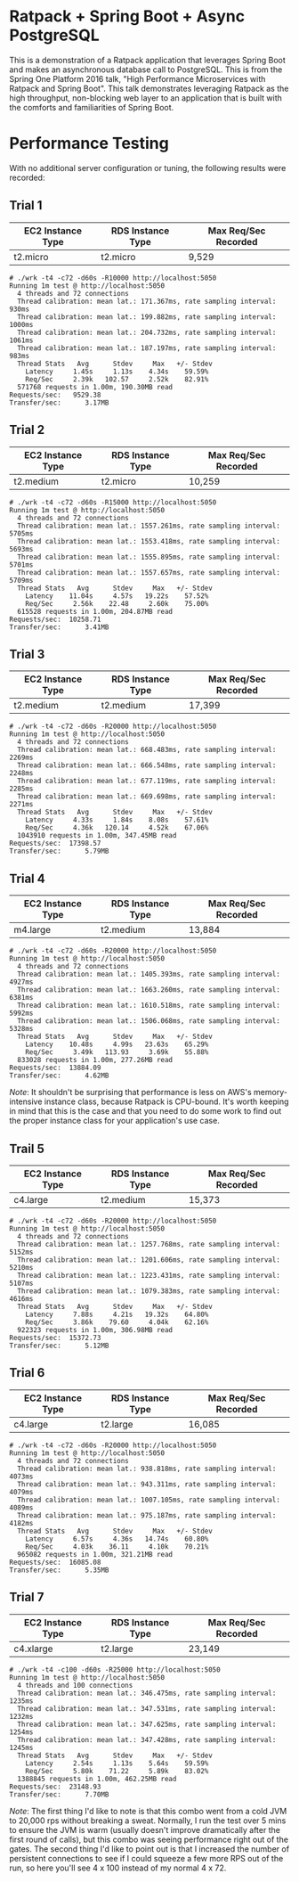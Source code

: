 Ratpack + Spring Boot + Async PostgreSQL
===

This is a demonstration of a Ratpack application that leverages Spring Boot and makes an asynchronous database call to PostgreSQL. This is from the Spring One Platform 2016 talk, "High Performance Microservices with Ratpack and Spring Boot". This talk demonstrates leveraging Ratpack as the high throughput, non-blocking web layer to an application that is built with the comforts and familiarities of Spring Boot.

Performance Testing
===

With no additional server configuration or tuning, the following results were recorded:

Trial 1
---

| EC2 Instance Type | RDS Instance Type | Max Req/Sec Recorded |
|-------------------|-------------------|----------------------|
| t2.micro          | t2.micro          | 9,529                |

```
# ./wrk -t4 -c72 -d60s -R10000 http://localhost:5050
Running 1m test @ http://localhost:5050
  4 threads and 72 connections
  Thread calibration: mean lat.: 171.367ms, rate sampling interval: 930ms
  Thread calibration: mean lat.: 199.882ms, rate sampling interval: 1000ms
  Thread calibration: mean lat.: 204.732ms, rate sampling interval: 1061ms
  Thread calibration: mean lat.: 187.197ms, rate sampling interval: 983ms
  Thread Stats   Avg      Stdev     Max   +/- Stdev
    Latency     1.45s     1.13s    4.34s    59.59%
    Req/Sec     2.39k   102.57     2.52k    82.91%
  571768 requests in 1.00m, 190.30MB read
Requests/sec:   9529.38
Transfer/sec:      3.17MB
```

Trial 2
---

| EC2 Instance Type | RDS Instance Type | Max Req/Sec Recorded |
|-------------------|-------------------|----------------------|
| t2.medium         | t2.micro          | 10,259               |

```
# ./wrk -t4 -c72 -d60s -R15000 http://localhost:5050
Running 1m test @ http://localhost:5050
  4 threads and 72 connections
  Thread calibration: mean lat.: 1557.261ms, rate sampling interval: 5705ms
  Thread calibration: mean lat.: 1553.418ms, rate sampling interval: 5693ms
  Thread calibration: mean lat.: 1555.895ms, rate sampling interval: 5701ms
  Thread calibration: mean lat.: 1557.657ms, rate sampling interval: 5709ms
  Thread Stats   Avg      Stdev     Max   +/- Stdev
    Latency    11.04s     4.57s   19.22s    57.52%
    Req/Sec     2.56k    22.48     2.60k    75.00%
  615528 requests in 1.00m, 204.87MB read
Requests/sec:  10258.71
Transfer/sec:      3.41MB
```

Trial 3
---

| EC2 Instance Type | RDS Instance Type | Max Req/Sec Recorded |
|-------------------|-------------------|----------------------|
| t2.medium         | t2.medium         | 17,399               |

```
# ./wrk -t4 -c72 -d60s -R20000 http://localhost:5050
Running 1m test @ http://localhost:5050
  4 threads and 72 connections
  Thread calibration: mean lat.: 668.483ms, rate sampling interval: 2269ms
  Thread calibration: mean lat.: 666.548ms, rate sampling interval: 2248ms
  Thread calibration: mean lat.: 677.119ms, rate sampling interval: 2285ms
  Thread calibration: mean lat.: 669.698ms, rate sampling interval: 2271ms
  Thread Stats   Avg      Stdev     Max   +/- Stdev
    Latency     4.33s     1.84s    8.08s    57.61%
    Req/Sec     4.36k   120.14     4.52k    67.06%
  1043910 requests in 1.00m, 347.45MB read
Requests/sec:  17398.57
Transfer/sec:      5.79MB
```

Trial 4
---

| EC2 Instance Type | RDS Instance Type | Max Req/Sec Recorded |
|-------------------|-------------------|----------------------|
| m4.large          | t2.medium         | 13,884               |

```
# ./wrk -t4 -c72 -d60s -R20000 http://localhost:5050
Running 1m test @ http://localhost:5050
  4 threads and 72 connections
  Thread calibration: mean lat.: 1405.393ms, rate sampling interval: 4927ms
  Thread calibration: mean lat.: 1663.260ms, rate sampling interval: 6381ms
  Thread calibration: mean lat.: 1610.518ms, rate sampling interval: 5992ms
  Thread calibration: mean lat.: 1506.068ms, rate sampling interval: 5328ms
  Thread Stats   Avg      Stdev     Max   +/- Stdev
    Latency    10.48s     4.99s   23.63s    65.29%
    Req/Sec     3.49k   113.93     3.69k    55.88%
  833028 requests in 1.00m, 277.26MB read
Requests/sec:  13884.09
Transfer/sec:      4.62MB
```

_Note_: It shouldn't be surprising that performance is less on AWS's memory-intensive instance class, because Ratpack is CPU-bound. It's worth keeping in mind that this is the case and that you need to do some work to find out the proper instance class for your application's use case.

Trail 5
---

| EC2 Instance Type | RDS Instance Type | Max Req/Sec Recorded |
|-------------------|-------------------|----------------------|
| c4.large          | t2.medium         | 15,373               |

```
# ./wrk -t4 -c72 -d60s -R20000 http://localhost:5050
Running 1m test @ http://localhost:5050
  4 threads and 72 connections
  Thread calibration: mean lat.: 1257.768ms, rate sampling interval: 5152ms
  Thread calibration: mean lat.: 1201.606ms, rate sampling interval: 5210ms
  Thread calibration: mean lat.: 1223.431ms, rate sampling interval: 5107ms
  Thread calibration: mean lat.: 1079.383ms, rate sampling interval: 4616ms
  Thread Stats   Avg      Stdev     Max   +/- Stdev
    Latency     7.88s     4.21s   19.32s    64.80%
    Req/Sec     3.86k    79.60     4.04k    62.16%
  922323 requests in 1.00m, 306.98MB read
Requests/sec:  15372.73
Transfer/sec:      5.12MB
```

Trial 6
---

| EC2 Instance Type | RDS Instance Type | Max Req/Sec Recorded |
|-------------------|-------------------|----------------------|
| c4.large          | t2.large          | 16,085               |

```
# ./wrk -t4 -c72 -d60s -R20000 http://localhost:5050
Running 1m test @ http://localhost:5050
  4 threads and 72 connections
  Thread calibration: mean lat.: 938.818ms, rate sampling interval: 4073ms
  Thread calibration: mean lat.: 943.311ms, rate sampling interval: 4079ms
  Thread calibration: mean lat.: 1007.105ms, rate sampling interval: 4089ms
  Thread calibration: mean lat.: 975.187ms, rate sampling interval: 4182ms
  Thread Stats   Avg      Stdev     Max   +/- Stdev
    Latency     6.57s     4.36s   14.74s    60.80%
    Req/Sec     4.03k    36.11     4.10k    70.21%
  965082 requests in 1.00m, 321.21MB read
Requests/sec:  16085.08
Transfer/sec:      5.35MB
```

Trial 7
---

| EC2 Instance Type | RDS Instance Type | Max Req/Sec Recorded |
|-------------------|-------------------|----------------------|
| c4.xlarge         | t2.large          | 23,149               |

```
# ./wrk -t4 -c100 -d60s -R25000 http://localhost:5050
Running 1m test @ http://localhost:5050
  4 threads and 100 connections
  Thread calibration: mean lat.: 346.475ms, rate sampling interval: 1235ms
  Thread calibration: mean lat.: 347.531ms, rate sampling interval: 1232ms
  Thread calibration: mean lat.: 347.625ms, rate sampling interval: 1254ms
  Thread calibration: mean lat.: 347.428ms, rate sampling interval: 1245ms
  Thread Stats   Avg      Stdev     Max   +/- Stdev
    Latency     2.54s     1.13s    5.64s    59.59%
    Req/Sec     5.80k    71.22     5.89k    83.02%
  1388845 requests in 1.00m, 462.25MB read
Requests/sec:  23148.93
Transfer/sec:      7.70MB
```

_Note_: The first thing I'd like to note is that this combo went from a cold JVM to 20,000 rps without breaking a sweat. Normally, I run the test over 5 mins to ensure the JVM is warm (usually doesn't improve dramatically after the first round of calls), but this combo was seeing performance right out of the gates. The second thing I'd like to point out is that I increased the number of persistent connections to see if I could squeeze a few more RPS out of the run, so here you'll see 4 x 100 instead of my normal 4 x 72.
